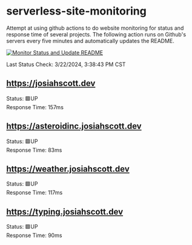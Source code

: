 # serverless-site-monitoring
Attempt at using github actions to do website monitoring for status and response time of several projects. The following action runs on Github's servers every five minutes and automatically updates the README.  

[![Monitor Status and Update README](https://github.com/JosiahSco/serverless-site-monitoring/actions/workflows/monitor.yaml/badge.svg)](https://github.com/JosiahSco/serverless-site-monitoring/actions/workflows/monitor.yaml)

Last Status Check: 3/22/2024, 3:38:43 PM CST

## https://josiahscott.dev
Status: 🟩UP  
Response Time: 157ms

## https://asteroidinc.josiahscott.dev
Status: 🟩UP  
Response Time: 83ms

## https://weather.josiahscott.dev
Status: 🟩UP  
Response Time: 117ms

## https://typing.josiahscott.dev
Status: 🟩UP  
Response Time: 90ms

